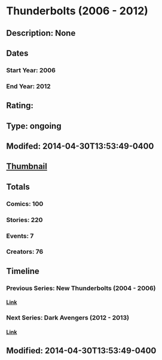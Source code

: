 # Thunderbolts (2006 - 2012)
## Description: None
## Dates
### Start Year: 2006
### End Year: 2012
## Rating: 
## Type: ongoing
## Modifed: 2014-04-30T13:53:49-0400
## [Thumbnail](http://i.annihil.us/u/prod/marvel/i/mg/c/50/51cdfe6a640b9.jpg)
## Totals
### Comics: 100
### Stories: 220
### Events: 7
### Creators: 76
## Timeline
### Previous Series: New Thunderbolts (2004 - 2006)
#### [Link](http://gateway.marvel.com/v1/public/series/788)
### Next Series: Dark Avengers (2012 - 2013)
#### [Link](http://gateway.marvel.com/v1/public/series/789)
## Modified: 2014-04-30T13:53:49-0400